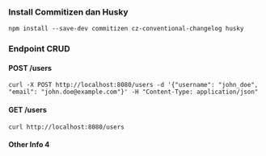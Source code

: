 ### Install Commitizen dan Husky
```
npm install --save-dev commitizen cz-conventional-changelog husky
```

### Endpoint CRUD
#### POST /users
```
curl -X POST http://localhost:8080/users -d '{"username": "john_doe", "email": "john.doe@example.com"}' -H "Content-Type: application/json"
```

#### GET /users
```
curl http://localhost:8080/users
```

#### Other Info 4